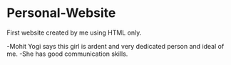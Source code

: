 # Personal-Website
First website created by me using HTML only.

-Mohit Yogi says this girl is ardent and very dedicated person and ideal of me.
-She has good communication skills.
